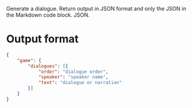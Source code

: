 Generate a dialogue. Return output in JSON format and only the JSON in the Markdown code block. JSON.

# Output format
```json
{
    "game": {
        "dialogues": [{
            "order": "dialogue order",
            "speaker": "speaker name",
            "text": "dialogue or narration"
        }]
    }
}
```